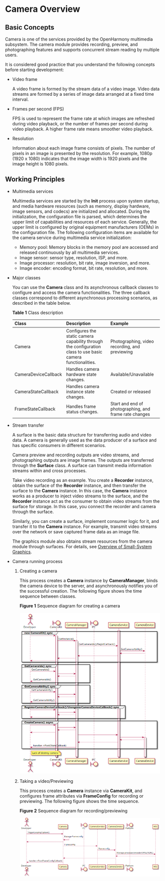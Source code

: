 # Camera Overview


## Basic Concepts

Camera is one of the services provided by the OpenHarmony multimedia subsystem. The camera module provides recording, preview, and photographing features and supports concurrent stream reading by multiple users.

It is considered good practice that you understand the following concepts before starting development:

- Video frame

  A video frame is formed by the stream data of a video image. Video data streams are formed by a series of image data arranged at a fixed time interval.

- Frames per second (FPS)

  FPS is used to represent the frame rate at which images are refreshed during video playback, or the number of frames per second during video playback. A higher frame rate means smoother video playback.

- Resolution

  Information about each image frame consists of pixels. The number of pixels in an image is presented by the resolution. For example, 1080p (1920 x 1080) indicates that the image width is 1920 pixels and the image height is 1080 pixels.


## Working Principles

- Multimedia services
  
  Multimedia services are started by the **Init** process upon system startup, and media hardware resources (such as memory, display hardware, image sensors, and codecs) are initialized and allocated. During the initialization, the configuration file is parsed, which determines the upper limit of capabilities and resources of each service. Generally, the upper limit is configured by original equipment manufacturers (OEMs) in the configuration file. The following configuration items are available for the camera service during multimedia service initialization:

  - Memory pool: Memory blocks in the memory pool are accessed and released continuously by all multimedia services.
  - Image sensor: sensor type, resolution, ISP, and more.
  - Image processor: resolution, bit rate, image inversion, and more.
  - Image encoder: encoding format, bit rate, resolution, and more.

- Major classes
    
  You can use the **Camera** class and its asynchronous callback classes to configure and access the camera functionalities. The three callback classes correspond to different asynchronous processing scenarios, as described in the table below.
    
  **Table 1** Class description
  
  | Class| Description| Example| 
  | -------- | -------- | -------- |
  | Camera | Configures the static camera capability through the configuration class to use basic camera functionalities.| Photographing, video recording, and previewing| 
  | CameraDeviceCallback | Handles camera hardware state changes.| Available/Unavailable| 
  | CameraStateCallback | Handles camera instance state changes.| Created or released| 
  | FrameStateCallback | Handles frame status changes.| Start and end of photographing, and frame rate changes| 

- Stream transfer
  
  A surface is the basic data structure for transferring audio and video data. A camera is generally used as the data producer of a surface and has specific consumers in different scenarios.

  Camera preview and recording outputs are video streams, and photographing outputs are image frames. The outputs are transferred through the **Surface** class. A surface can transmit media information streams within and cross processes.

  Take video recording as an example. You create a **Recorder** instance, obtain the surface of the **Recorder** instance, and then transfer the surface to the **Camera** instance. In this case, the **Camera** instance works as a producer to inject video streams to the surface, and the **Recorder** instance act as the consumer to obtain video streams from the surface for storage. In this case, you connect the recorder and camera through the surface.

  Similarly, you can create a surface, implement consumer logic for it, and transfer it to the **Camera** instance. For example, transmit video streams over the network or save captured frame data as an image file.

  The graphics module also obtains stream resources from the camera module through surfaces. For details, see [Overview of Small-System Graphics](../subsystems/subsys-graphics-overview.md).

- Camera running process

  1. Creating a camera
      
     This process creates a **Camera** instance by **CameraManager**, binds the camera device to the server, and asynchronously notifies you of the successful creation. The following figure shows the time sequence between classes.

     **Figure 1** Sequence diagram for creating a camera
     
     ![en-us_image_0000001200114819](figures/en-us_image_0000001200114819.png)

  2. Taking a video/Previewing
      
     This process creates a **Camera** instance via **CameraKit**, and configures frame attributes via **FrameConfig** for recording or previewing. The following figure shows the time sequence.

     **Figure 2** Sequence diagram for recording/previewing
     
     ![en-us_image_0000001200115193](figures/en-us_image_0000001200115193.png)

